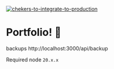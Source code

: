 [![chekers-to-integrate-to-production](https://github.com/pablodelfante/works-next-app/actions/workflows/demo.yml/badge.svg)](https://github.com/pablodelfante/works-next-app/actions/workflows/demo.yml)

# Portfolio! 🚀

backups
http://localhost:3000/api/backup

Required node `20.x.x`
